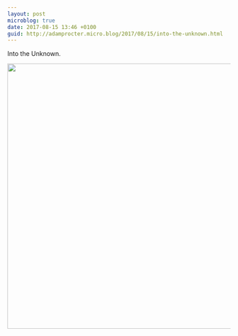 ```yaml
---
layout: post
microblog: true
date: 2017-08-15 13:46 +0100
guid: http://adamprocter.micro.blog/2017/08/15/into-the-unknown.html
---
```

Into the Unknown.

<img src="http://discursive.adamprocter.co.uk/uploads/2017/c26a592ff8.jpg" width="600" height="600" />

